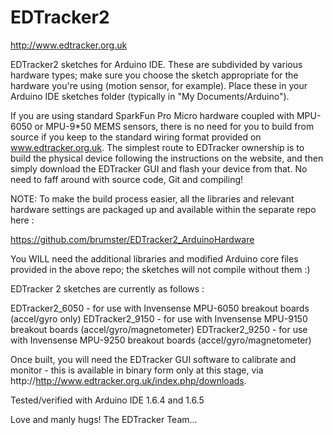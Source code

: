 # EDTracker2
http://www.edtracker.org.uk

EDTracker2 sketches for Arduino IDE. These are subdivided by various hardware
types; make sure you choose the sketch appropriate for the hardware you're using
(motion sensor, for example). Place these in your Arduino IDE sketches folder
(typically in "My Documents/Arduino").

If you are using standard SparkFun Pro Micro hardware coupled with MPU-6050 or
MPU-9*50 MEMS sensors, there is no need for you to build from source if you
keep to the standard wiring format provided on www.edtracker.org.uk. The simplest
route to EDTracker ownership is to build the physical device following the
instructions on the website, and then simply download the EDTracker GUI and
flash your device from that. No need to faff around with source code, Git and
compiling!

NOTE: To make the build process easier, all the libraries and relevant hardware
settings are packaged up and available within the separate repo here :

https://github.com/brumster/EDTracker2_ArduinoHardware

You WILL need the additional libraries and modified Arduino core files provided in the
above repo; the sketches will not compile without them :)

EDTracker 2 sketches are currently as follows :

EDTracker2_6050 - for use with Invensense MPU-6050 breakout boards (accel/gyro only)
EDTracker2_9150 - for use with Invensense MPU-9150 breakout boards (accel/gyro/magnetometer)
EDTracker2_9250 - for use with Invensense MPU-9250 breakout boards (accel/gyro/magnetometer)

Once built, you will need the EDTracker GUI software to calibrate and monitor -
this is available in binary form only at this stage, via
http://http://www.edtracker.org.uk/index.php/downloads.

Tested/verified with Arduino IDE 1.6.4 and 1.6.5

Love and manly hugs!
The EDTracker Team...